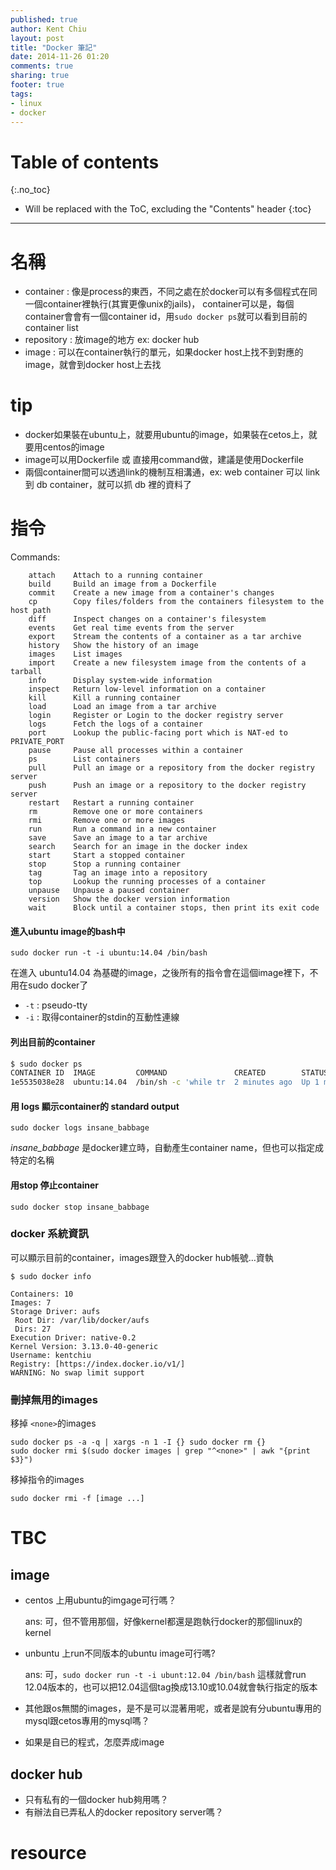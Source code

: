 ```yaml
---
published: true
author: Kent Chiu
layout: post
title: "Docker 筆記"
date: 2014-11-26 01:20
comments: true
sharing: true
footer: true
tags: 
- linux
- docker
---
```



# Table of contents
{:.no_toc}

* Will be replaced with the ToC, excluding the "Contents" header
{:toc}

----------------------------------------------------------------



# 名稱
- container : 像是process的東西，不同之處在於docker可以有多個程式在同一個container裡執行(其實更像unix的jails)， container可以是，每個container會會有一個container id，用`sudo docker ps`就可以看到目前的container list
- repository : 放image的地方 ex: docker hub
- image : 可以在container執行的單元，如果docker host上找不到對應的image，就會到docker host上去找



# tip

- docker如果裝在ubuntu上，就要用ubuntu的image，如果裝在cetos上，就要用centos的image
- image可以用Dockerfile 或 直接用command做，建議是使用Dockerfile
- 兩個container間可以透過link的機制互相溝通，ex: web container 可以 link 到 db container，就可以抓 db 裡的資料了


# 指令


Commands:

```
    attach    Attach to a running container
    build     Build an image from a Dockerfile
    commit    Create a new image from a container's changes
    cp        Copy files/folders from the containers filesystem to the host path
    diff      Inspect changes on a container's filesystem
    events    Get real time events from the server
    export    Stream the contents of a container as a tar archive
    history   Show the history of an image
    images    List images
    import    Create a new filesystem image from the contents of a tarball
    info      Display system-wide information
    inspect   Return low-level information on a container
    kill      Kill a running container
    load      Load an image from a tar archive
    login     Register or Login to the docker registry server
    logs      Fetch the logs of a container
    port      Lookup the public-facing port which is NAT-ed to PRIVATE_PORT
    pause     Pause all processes within a container
    ps        List containers
    pull      Pull an image or a repository from the docker registry server
    push      Push an image or a repository to the docker registry server
    restart   Restart a running container
    rm        Remove one or more containers
    rmi       Remove one or more images
    run       Run a command in a new container
    save      Save an image to a tar archive
    search    Search for an image in the docker index
    start     Start a stopped container
    stop      Stop a running container
    tag       Tag an image into a repository
    top       Lookup the running processes of a container
    unpause   Unpause a paused container
    version   Show the docker version information
    wait      Block until a container stops, then print its exit code

```
#### 進入ubuntu image的bash中
`sudo docker run -t -i ubuntu:14.04 /bin/bash`

在進入 ubuntu14.04 為基礎的image，之後所有的指令會在這個image裡下，不用在sudo docker了
- `-t` : pseudo-tty 
- `-i` : 取得container的stdin的互動性連線

#### 列出目前的container



``` bash
$ sudo docker ps
CONTAINER ID  IMAGE         COMMAND               CREATED        STATUS       PORTS NAMES
1e5535038e28  ubuntu:14.04  /bin/sh -c 'while tr  2 minutes ago  Up 1 minute        insane_babbage

```

#### 用 logs 顯示container的 standard output


```
sudo docker logs insane_babbage

```
*insane_babbage* 是docker建立時，自動產生container name，但也可以指定成特定的名稱

#### 用stop 停止container


```
sudo docker stop insane_babbage

```

### docker 系統資訊
可以顯示目前的container，images跟登入的docker hub帳號…資執


```
$ sudo docker info

Containers: 10
Images: 7
Storage Driver: aufs
 Root Dir: /var/lib/docker/aufs
 Dirs: 27
Execution Driver: native-0.2
Kernel Version: 3.13.0-40-generic
Username: kentchiu
Registry: [https://index.docker.io/v1/]
WARNING: No swap limit support

```


### 刪掉無用的images

移掉 `<none>`的images

```
sudo docker ps -a -q | xargs -n 1 -I {} sudo docker rm {}
sudo docker rmi $(sudo docker images | grep "^<none>" | awk "{print $3}")

```

移掉指令的images


```
sudo docker rmi -f [image ...]

```


# TBC
## image
- centos 上用ubuntu的imgage可行嗎？
  
  ans: 可，但不管用那個，好像kernel都還是跑執行docker的那個linux的kernel

- unbuntu 上run不同版本的ubuntu image可行嗎?
  
  ans: 可，`sudo docker run -t -i ubunt:12.04 /bin/bash`  這樣就會run 12.04版本的，也可以把12.04這個tag換成13.10或10.04就會執行指定的版本

- 其他跟os無關的images，是不是可以混著用呢，或者是說有分ubuntu專用的mysql跟cetos專用的mysql嗎？
- 如果是自已的程式，怎麼弄成image

## docker hub
- 只有私有的一個docker hub夠用嗎？
- 有辦法自已弄私人的docker repository server嗎？


# resource

